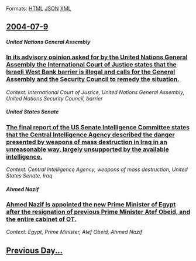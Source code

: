 
Formats: [HTML](2004/07/9/index.html)  [JSON](2004/07/9/index.json)  [XML](2004/07/9/index.xml)  

## [2004-07-9](/news/2004/07/9/index.md)

##### United Nations General Assembly
### [ In its advisory opinion asked for by the United Nations General Assembly the International Court of Justice states that the Israeli West Bank barrier is illegal and calls for the General Assembly and the Security Council to remedy the situation. ](/news/2004/07/9/in-its-advisory-opinion-asked-for-by-the-united-nations-general-assembly-the-international-court-of-justice-states-that-the-israeli-west-ba.md)
_Context: International Court of Justice, United Nations General Assembly, United Nations Security Council, barrier_

##### United States Senate
### [ The final report of the US Senate Intelligence Committee states that the Central Intelligence Agency described the danger presented by weapons of mass destruction in Iraq in an unreasonable way, largely unsupported by the available intelligence. ](/news/2004/07/9/the-final-report-of-the-us-senate-intelligence-committee-states-that-the-central-intelligence-agency-described-the-danger-presented-by-weap.md)
_Context: Central Intelligence Agency, weapons of mass destruction, United States Senate, Iraq_

##### Ahmed Nazif
### [ Ahmed Nazif is appointed the new Prime Minister of Egypt after the resignation of previous Prime Minister Atef Obeid, and the entire cabinet of OT. ](/news/2004/07/9/ahmed-nazif-is-appointed-the-new-prime-minister-of-egypt-after-the-resignation-of-previous-prime-minister-atef-obeid-and-the-entire-cabine.md)
_Context: Egypt, Prime Minister, Atef Obeid, Ahmed Nazif_

## [Previous Day...](/news/2004/07/8/index.md)


